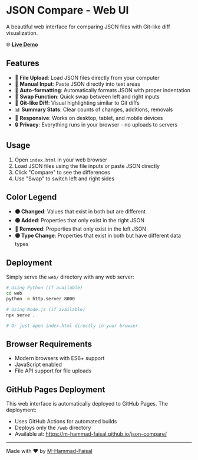 # JSON Compare - Web UI

A beautiful web interface for comparing JSON files with Git-like diff visualization.

🌐 **[Live Demo](https://m-hammad-faisal.github.io/json-compare/)**

## Features

- 📁 **File Upload**: Load JSON files directly from your computer
- 📝 **Manual Input**: Paste JSON directly into text areas  
- 🔄 **Auto-formatting**: Automatically formats JSON with proper indentation
- 🔀 **Swap Function**: Quick swap between left and right inputs
- 🎨 **Git-like Diff**: Visual highlighting similar to Git diffs
- 📊 **Summary Stats**: Clear counts of changes, additions, removals
- 📱 **Responsive**: Works on desktop, tablet, and mobile devices
- 🔒 **Privacy**: Everything runs in your browser - no uploads to servers

## Usage

1. Open `index.html` in your web browser
2. Load JSON files using the file inputs or paste JSON directly
3. Click "Compare" to see the differences
4. Use "Swap" to switch left and right sides

## Color Legend

- **🟠 Changed**: Values that exist in both but are different
- **🟢 Added**: Properties that only exist in the right JSON
- **🔴 Removed**: Properties that only exist in the left JSON  
- **🟣 Type Change**: Properties that exist in both but have different data types

## Deployment

Simply serve the `web/` directory with any web server:

```bash
# Using Python (if available)
cd web
python -m http.server 8000

# Using Node.js (if available)
npx serve .

# Or just open index.html directly in your browser
```

## Browser Requirements

- Modern browsers with ES6+ support
- JavaScript enabled
- File API support for file uploads

## GitHub Pages Deployment

This web interface is automatically deployed to GitHub Pages. The deployment:
- Uses GitHub Actions for automated builds
- Deploys only the `/web` directory 
- Available at: https://m-hammad-faisal.github.io/json-compare/

---

Made with ❤️ by [M-Hammad-Faisal](https://github.com/M-Hammad-Faisal)
